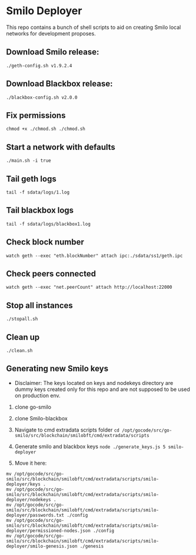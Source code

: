 # Smilo Deployer

This repo contains a bunch of shell scripts to aid on creating Smilo local networks for development proposes.

## Download Smilo release:
`
./geth-config.sh v1.9.2.4
`

## Download Blackbox release:
`
./blackbox-config.sh v2.0.0
`

## Fix permissions
`
chmod +x ./chmod.sh
./chmod.sh
`


## Start a network with defaults
`
./main.sh -i true
`

## Tail geth logs
`
tail -f sdata/logs/1.log
`

## Tail blackbox logs
`
tail -f sdata/logs/blackbox1.log
`

## Check block number
`
watch geth --exec "eth.blockNumber" attach ipc:./sdata/ss1/geth.ipc
`

## Check peers connected
`
watch geth --exec "net.peerCount" attach http://localhost:22000
`

## Stop all instances
`
./stopall.sh
`

## Clean up
`
./clean.sh
`

## Generating new Smilo keys
* Disclaimer: The keys located on keys and nodekeys directory are dummy keys created only for this repo and are not supposed to be used on production env.

1. clone go-smilo
2. clone Smilo-blackbox

3. Navigate to cmd extradata scripts folder
`
cd /opt/gocode/src/go-smilo/src/blockchain/smilobft/cmd/extradata/scripts
`

4. Generate smilo and blackbox keys
`
node ./generate_keys.js 5 smilo-deployer
`

5. Move it here:
```
mv /opt/gocode/src/go-smilo/src/blockchain/smilobft/cmd/extradata/scripts/smilo-deployer/keys .
mv /opt/gocode/src/go-smilo/src/blockchain/smilobft/cmd/extradata/scripts/smilo-deployer/nodekeys . 
mv /opt/gocode/src/go-smilo/src/blockchain/smilobft/cmd/extradata/scripts/smilo-deployer/passwords.txt ./config 
mv /opt/gocode/src/go-smilo/src/blockchain/smilobft/cmd/extradata/scripts/smilo-deployer/permissioned-nodes.json ./config 
mv /opt/gocode/src/go-smilo/src/blockchain/smilobft/cmd/extradata/scripts/smilo-deployer/smilo-genesis.json ./genesis 
```
